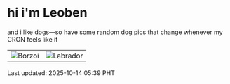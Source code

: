 # hi i'm Leoben

and i like dogs—so have some random dog pics that change whenever my CRON feels like it

|  |  |
|--------|----------|
| ![Borzoi](https://random-dog-vercel.vercel.app/api/random-borzoi?v=1760391593) | ![Labrador](https://random-dog-vercel.vercel.app/api/random-labrador?v=1760391593) |

Last updated: 2025-10-14 05:39 PHT

